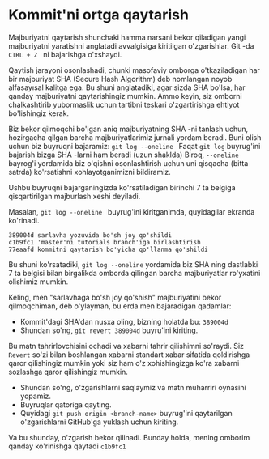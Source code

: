 # Kommit'ni ortga qaytarish

Majburiyatni qaytarish shunchaki hamma narsani bekor qiladigan yangi majburiyatni yaratishni anglatadi
avvalgisiga kiritilgan o'zgarishlar. Git -da ```CTRL + Z ``` ni bajarishga o'xshaydi.

Qaytish jarayoni osonlashadi, chunki masofaviy omborga o'tkaziladigan har bir majburiyat SHA (Secure Hash Algorithm) deb nomlangan noyob alfasayısal kalitga ega.
Bu shuni anglatadiki, agar sizda SHA bo'lsa, har qanday majburiyatni qaytarishingiz mumkin.
Ammo keyin, siz omborni chalkashtirib yubormaslik uchun tartibni teskari o'zgartirishga ehtiyot bo'lishingiz kerak.


Biz bekor qilmoqchi bo'lgan aniq majburiyatning SHA -ni tanlash uchun, hozirgacha qilgan barcha majburiyatlarimiz jurnali yordam beradi.
Buni olish uchun biz buyruqni bajaramiz:
```git log --oneline ```
Faqat ```git log``` buyrug'ini bajarish bizga SHA -larni ham beradi (uzun shaklda)
Biroq, ```--oneline ``` bayrog'i yordamida biz o'qishni osonlashtirish uchun uni qisqacha (bitta satrda) ko'rsatishni xohlayotganimizni bildiramiz.

Ushbu buyruqni bajarganingizda ko'rsatiladigan birinchi 7 ta belgiga qisqartirilgan majburlash xeshi deyiladi.

Masalan, ```git log --oneline ``` buyrug'ini kiritganimda, quyidagilar ekranda ko'rinadi.
```
389004d sarlavha yozuvida bo'sh joy qo'shildi
c1b9fc1 'master'ni tutorials branch'iga birlashtirish
77eaafd kommitni qaytarish bo'yicha qo'llanma qo'shildi
```

Bu shuni ko'rsatadiki, ```git log --oneline``` yordamida biz SHA ning dastlabki 7 ta belgisi bilan birgalikda omborda qilingan barcha majburiyatlar ro'yxatini olishimiz mumkin.

Keling, men "sarlavhaga bo'sh joy qo'shish" majburiyatini bekor qilmoqchiman, deb o'ylayman, bu erda men bajaradigan qadamlar:

*   Kommit'dagi SHA'dan nusxa oling, bizning holatda bu: ```389004d```
*   Shundan so'ng, ```git revert 389004d``` buyru'ini kiriting.

Bu matn tahrirlovchisini ochadi va xabarni tahrir qilishimni so'raydi.
Siz `Revert` so'zi bilan boshlangan xabarni standart xabar sifatida qoldirishga qaror qilishingiz mumkin
yoki siz ham o'z xohishingizga ko'ra xabarni sozlashga qaror qilishingiz mumkin.

*   Shundan so'ng, o'zgarishlarni saqlaymiz va matn muharriri oynasini yopamiz.
*   Buyruqlar qatoriga qayting.
*   Quyidagi ```git push origin <branch-name>``` buyrug'ini qaytarilgan o'zgarishlarni GitHub'ga yuklash uchun kiriting.

Va bu shunday, o'zgarish bekor qilinadi. Bunday holda, mening omborim qanday ko'rinishga qaytadi ```c1b9fc1```
